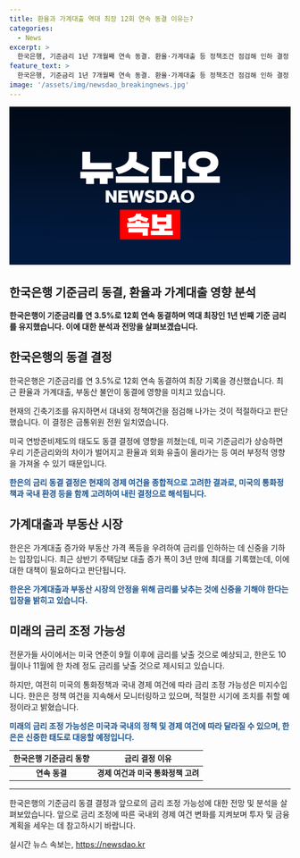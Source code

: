 ```yaml
---
title: 환율과 가계대출 역대 최장 12회 연속 동결 이유는?
categories:
  - News
excerpt: >
  한국은행, 기준금리 1년 7개월째 연속 동결. 환율·가계대출 등 정책조건 점검해 인하 결정 예고. 미국과 2%포인트 차, 신중한 금리 인하 태도. 환율 상승과 가계대출 증가 우려에 동결 결정. 한은, 3개월 후 금리 인하 가능성 제시. 전문가들, 미국 연준 9월 후 한두 차례 금리 인하, 한은은 10월이나 11월 가능성 제시.
feature_text: >
  한국은행, 기준금리 1년 7개월째 연속 동결. 환율·가계대출 등 정책조건 점검해 인하 결정 예고. 미국과 2%포인트 차, 신중한 금리 인하 태도. 환율 상승과 가계대출 증가 우려에 동결 결정. 한은, 3개월 후 금리 인하 가능성 제시. 전문가들, 미국 연준 9월 후 한두 차례 금리 인하, 한은은 10월이나 11월 가능성 제시.
image: '/assets/img/newsdao_breakingnews.jpg'
---
```


<p><img src="/assets/img/newsdao_breakingnews.jpg" alt="ranknews 속보" /></p>

<h2 data-ke-size="size26"><b>한국은행 기준금리 동결, 환율과 가계대출 영향 분석</b></h2>

<p data-ke-size="size16"><b>한국은행이 기준금리를 연 3.5%로 12회 연속 동결하며 역대 최장인 1년 반째 기준 금리를 유지했습니다. 이에 대한 분석과 전망을 살펴보겠습니다.</b></p>

<h2 data-ke-size="size24"><b>한국은행의 동결 결정</b></h2>

<p data-ke-size="size16">한국은행은 기준금리를 연 3.5%로 12회 연속 동결하여 최장 기록을 경신했습니다. 최근 환율과 가계대출, 부동산 불안이 동결에 영향을 미치고 있습니다.</p>

<p data-ke-size="size16">현재의 긴축기조를 유지하면서 대내외 정책여건을 점검해 나가는 것이 적절하다고 판단했습니다. 이 결정은 금통위원 전원 일치였습니다.</p>

<p data-ke-size="size16">미국 연방준비제도의 태도도 동결 결정에 영향을 끼쳤는데, 미국 기준금리가 상승하면 우리 기준금리와의 차이가 벌어지고 환율과 외화 유출이 올라가는 등 여러 부정적 영향을 가져올 수 있기 때문입니다.</p>

<p data-ke-size="size16"><b><span style="color: #1a5490;">한은의 금리 동결 결정은 현재의 경제 여건을 종합적으로 고려한 결과로, 미국의 통화정책과 국내 환경 등을 함께 고려하여 내린 결정으로 해석됩니다.</span></b></p>

<h2 data-ke-size="size24"><b>가계대출과 부동산 시장</b></h2>

<p data-ke-size="size16">한은은 가계대출 증가와 부동산 가격 폭등을 우려하여 금리를 인하하는 데 신중을 기하는 입장입니다. 최근 상반기 주택담보 대출 증가 폭이 3년 만에 최대를 기록했는데, 이에 대한 대책이 필요하다고 판단됩니다.</p>

<p data-ke-size="size16"><b><span style="color: #1a5490;">한은은 가계대출과 부동산 시장의 안정을 위해 금리를 낮추는 것에 신중을 기해야 한다는 입장을 밝히고 있습니다.</span></b></p>

<h2 data-ke-size="size24"><b>미래의 금리 조정 가능성</b></h2>

<p data-ke-size="size16">전문가들 사이에서는 미국 연준이 9월 이후에 금리를 낮출 것으로 예상되고, 한은도 10월이나 11월에 한 차례 정도 금리를 낮출 것으로 제시되고 있습니다.</p>

<p data-ke-size="size16">하지만, 여전히 미국의 통화정책과 국내 경제 여건에 따라 금리 조정 가능성은 미지수입니다. 한은은 정책 여건을 지속해서 모니터링하고 있으며, 적절한 시기에 조치를 취할 예정이라고 밝혔습니다.</p>

<p data-ke-size="size16"><b><span style="color: #1a5490;">미래의 금리 조정 가능성은 미국과 국내의 정책 및 경제 여건에 따라 달라질 수 있으며, 한은은 신중한 태도로 대응할 예정입니다.</span></b></p>

<table>
    <thead>
        <tr>
            <th><b>한국은행 기준금리 동향</b></th>
            <th><b>금리 결정 이유</b></th>
        </tr>
    </thead>
    <tbody>
        <tr>
            <td style="text-align: center; height: 17px;"><b>연속 동결</b></td>
            <td style="text-align: center; height: 17px;"><b>경제 여건과 미국 통화정책 고려</b></td>
        </tr>
    </tbody>
</table>

<hr>

<p data-ke-size="size16">한국은행의 기준금리 동결 결정과 앞으로의 금리 조정 가능성에 대한 전망 및 분석을 살펴보았습니다. 앞으로 금리 조정에 따른 국내외 경제 여건 변화를 지켜보며 투자 및 금융 계획을 세우는 데 참고하시기 바랍니다.</p>
실시간 뉴스 속보는, <a href="https://newsdao.kr" rel="dofollow">https://newsdao.kr</a>


